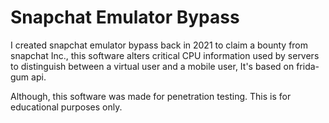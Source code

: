 # Snapchat Emulator Bypass
I created snapchat emulator bypass back in 2021 to claim a bounty from snapchat Inc., this software alters critical CPU information used by servers to distinguish between a virtual user and a mobile user, It's based on frida-gum api.

Although, this software was made for penetration testing. This is for educational purposes only.